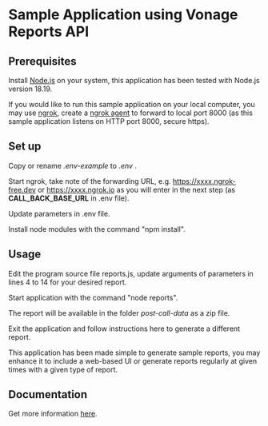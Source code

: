 # Sample Application using Vonage Reports API

## Prerequisites

Install [Node.js](https://nodejs.org/) on your system, this application has been tested with Node.js version 18.19.<br>

If you would like to run this sample application on your local computer, you may use [ngrok](ngrok.com), create a [ngrok agent](https://ngrok.com/docs/getting-started/) to forward to local port 8000 (as this sample application listens on HTTP port 8000, secure https).

## Set up

Copy or rename _.env-example_ to _.env_ .<br>

Start ngrok, take note of the forwarding URL, e.g. https://xxxx.ngrok-free.dev or https://xxxx.ngrok.io as you will enter in the next step (as **CALL_BACK_BASE_URL** in .env file).

Update parameters in .env file.<br>

Install node modules with the command "npm install".<br>

## Usage

Edit the program source file reports.js, update arguments of parameters in lines 4 to 14 for your desired report.<br>

Start application with the command "node reports".<br>

The report will be available in the folder _post-call-data_ as a zip file.

Exit the application and follow instructions here to generate a different report.

This application has been made simple to generate sample reports, you may enhance it to include a web-based UI or generate reports regularly at given times with a given type of report. 

## Documentation

Get more information [here](https://developer.vonage.com/en/api/reports).